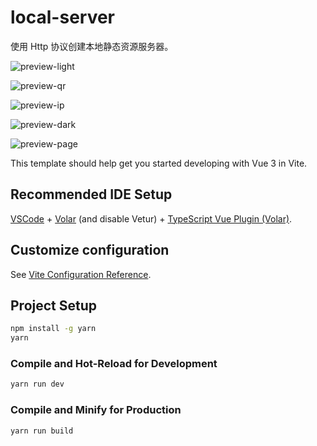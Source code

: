 # local-server

使用 Http 协议创建本地静态资源服务器。

![preview-light](https://pansong291.github.io/Pictures/github/pansong291/local-server/PixPin-20240823-183616.png)

![preview-qr](https://pansong291.github.io/Pictures/github/pansong291/local-server/PixPin-20240823-184146.png)

![preview-ip](https://pansong291.github.io/Pictures/github/pansong291/local-server/PixPin-20240823-183906.png)

![preview-dark](https://pansong291.github.io/Pictures/github/pansong291/local-server/Snipaste_2023-09-05_20-33-18.png)

![preview-page](https://pansong291.github.io/Pictures/github/pansong291/local-server/PixPin-20240807-092624.png)

This template should help get you started developing with Vue 3 in Vite.

## Recommended IDE Setup

[VSCode](https://code.visualstudio.com/) + [Volar](https://marketplace.visualstudio.com/items?itemName=Vue.volar) (and disable Vetur) + [TypeScript Vue Plugin (Volar)](https://marketplace.visualstudio.com/items?itemName=Vue.vscode-typescript-vue-plugin).

## Customize configuration

See [Vite Configuration Reference](https://vitejs.dev/config/).

## Project Setup

```sh
npm install -g yarn
yarn
```

### Compile and Hot-Reload for Development

```sh
yarn run dev
```

### Compile and Minify for Production

```sh
yarn run build
```
